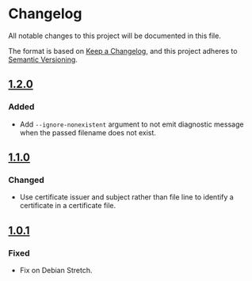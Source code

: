 # Changelog

All notable changes to this project will be documented in this file.

The format is based on [Keep a Changelog](https://keepachangelog.com/en/1.0.0/),
and this project adheres to [Semantic Versioning](https://semver.org/spec/v2.0.0.html).

## [1.2.0]
### Added

- Add `--ignore-nonexistent` argument to not emit diagnostic message when the
  passed filename does not exist.

## [1.1.0]
### Changed

- Use certificate issuer and subject rather than file line to identify a
  certificate in a certificate file.

## [1.0.1]
### Fixed

- Fix on Debian Stretch.

[Unreleased]: https://github.com/smortex/tls-checker/compare/v1.2.0...HEAD
[1.2.0]: https://github.com/smortex/tls-checker/compare/v1.1.0...v1.2.0
[1.1.0]: https://github.com/smortex/tls-checker/compare/v1.0.1...v1.1.0
[1.0.1]: https://github.com/smortex/tls-checker/compare/v1.0.0...v1.0.1
